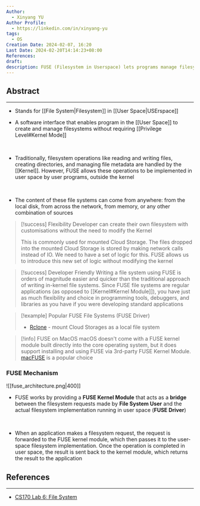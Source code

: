 ```yaml
---
Author:
  - Xinyang YU
Author Profile:
  - https://linkedin.com/in/xinyang-yu
tags:
  - OS
Creation Date: 2024-02-07, 16:20
Last Date: 2024-02-20T14:14:23+08:00
References: 
draft: 
description: FUSE (Filesystem in Userspace) lets programs manage filesystems without kernel privileges, enabling custom cloud storage mounts and powering tools like Rclone. It achieves this by acting as a bridge between user-space filesystem implementations and the kernel, forwarding requests and returning results.
---
```

## Abstract
---
- Stands for [[File System|Filesystem]] in [[User Space|USErspace]]
- A software interface that enables program in the [[User Space]] to create and manage filesystems without requiring [[Privilege Level#Kernel Mode]]

  </br>
  
- Traditionally, filesystem operations like reading and writing files, creating directories, and managing file metadata are handled by the [[Kernel]]. However, FUSE allows these operations to be implemented in user space by user programs, outside the kernel
</br>

- The content of these file systems can come from anywhere: from the local disk, from across the network, from memory, or any other combination of sources



>[!success] Flexibility 
> Developer can create their own filesystem with customisations without the need to modify the Kernel
> 
> This is commonly used for mounted Cloud Storage. The files dropped into the mounted Cloud Storage is stored by making network calls instead of IO. We need to have a set of logic for this. FUSE allows us to introduce this new set of logic without modifying the kernel

>[!success] Developer Friendly
> Writing a file system using FUSE is orders of magnitude easier and quicker than the traditional approach of writing in-kernel file systems. Since FUSE file systems are regular applications (as opposed to [[Kernel#Kernel Module]]), you have just as much flexibility and choice in programming tools, debuggers, and libraries as you have if you were developing standard applications

>[!example] Popular FUSE File Systems (FUSE Driver)
>- [Rclone](https://rclone.org/) - mount Cloud Storages as a local file system

>[!info] FUSE on MacOS
> macOS doesn't come with a FUSE kernel module built directly into the core operating system, but it does support installing and using FUSE via 3rd-party FUSE Kernel Module. [macFUSE](https://formulae.brew.sh/cask/macfuse#default) is a popular choice
### FUSE Mechanism
![[fuse_architecture.png|400]]

- FUSE works by providing a **FUSE Kernel Module** that acts as a **bridge** between the filesystem requests made by **File System User** and the actual filesystem implementation running in user space (**FUSE Driver**)

  </br>
  
- When an application makes a filesystem request, the request is forwarded to the FUSE kernel module, which then passes it to the user-space filesystem implementation. Once the operation is completed in user space, the result is sent back to the kernel module, which returns the result to the application



## References
---
- [CS170 Lab 6: File System](https://sites.cs.ucsb.edu/~trinabh/classes/w19/labs/lab6.html)
